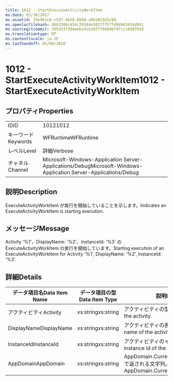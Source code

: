 ```yaml
---
title: 1012 - StartExecuteActivityWorkItem
ms.date: 03/30/2017
ms.assetid: 29e9b1c6-c5d7-4b58-b59d-a06a923d3c80
ms.openlocfilehash: d6b330bc454c39584e5027f757fd9d9d3434d941
ms.sourcegitcommit: 3d5d33f384eeba41b2dff79d096f47ccc8d8f03d
ms.translationtype: MT
ms.contentlocale: ja-JP
ms.lasthandoff: 05/04/2018
---
```

# <a name="1012---startexecuteactivityworkitem"></a><span data-ttu-id="47638-102">1012 - StartExecuteActivityWorkItem</span><span class="sxs-lookup"><span data-stu-id="47638-102">1012 - StartExecuteActivityWorkItem</span></span>
## <a name="properties"></a><span data-ttu-id="47638-103">プロパティ</span><span class="sxs-lookup"><span data-stu-id="47638-103">Properties</span></span>  
  
|||  
|-|-|  
|<span data-ttu-id="47638-104">ID</span><span class="sxs-lookup"><span data-stu-id="47638-104">ID</span></span>|<span data-ttu-id="47638-105">1012</span><span class="sxs-lookup"><span data-stu-id="47638-105">1012</span></span>|  
|<span data-ttu-id="47638-106">キーワード</span><span class="sxs-lookup"><span data-stu-id="47638-106">Keywords</span></span>|<span data-ttu-id="47638-107">WFRuntime</span><span class="sxs-lookup"><span data-stu-id="47638-107">WFRuntime</span></span>|  
|<span data-ttu-id="47638-108">レベル</span><span class="sxs-lookup"><span data-stu-id="47638-108">Level</span></span>|<span data-ttu-id="47638-109">詳細</span><span class="sxs-lookup"><span data-stu-id="47638-109">Verbose</span></span>|  
|<span data-ttu-id="47638-110">チャネル</span><span class="sxs-lookup"><span data-stu-id="47638-110">Channel</span></span>|<span data-ttu-id="47638-111">Microsoft-Windows-Application Server-Applications/Debug</span><span class="sxs-lookup"><span data-stu-id="47638-111">Microsoft-Windows-Application Server-Applications/Debug</span></span>|  
  
## <a name="description"></a><span data-ttu-id="47638-112">説明</span><span class="sxs-lookup"><span data-stu-id="47638-112">Description</span></span>  
 <span data-ttu-id="47638-113">ExecuteActivityWorkItem が実行を開始していることを示します。</span><span class="sxs-lookup"><span data-stu-id="47638-113">Indicates an ExecuteActivityWorkItem is starting execution.</span></span>  
  
## <a name="message"></a><span data-ttu-id="47638-114">メッセージ</span><span class="sxs-lookup"><span data-stu-id="47638-114">Message</span></span>  
 <span data-ttu-id="47638-115">Activity '%1'、DisplayName: '%2'、InstanceId: '%3' の ExecuteActivityWorkItem の実行を開始しています。</span><span class="sxs-lookup"><span data-stu-id="47638-115">Starting execution of an ExecuteActivityWorkItem for Activity '%1', DisplayName: '%2', InstanceId: '%3'.</span></span>  
  
## <a name="details"></a><span data-ttu-id="47638-116">詳細</span><span class="sxs-lookup"><span data-stu-id="47638-116">Details</span></span>  
  
|<span data-ttu-id="47638-117">データ項目名</span><span class="sxs-lookup"><span data-stu-id="47638-117">Data Item Name</span></span>|<span data-ttu-id="47638-118">データ項目の型</span><span class="sxs-lookup"><span data-stu-id="47638-118">Data Item Type</span></span>|<span data-ttu-id="47638-119">説明</span><span class="sxs-lookup"><span data-stu-id="47638-119">Description</span></span>|  
|--------------------|--------------------|-----------------|  
|<span data-ttu-id="47638-120">アクティビティ</span><span class="sxs-lookup"><span data-stu-id="47638-120">Activity</span></span>|<span data-ttu-id="47638-121">xs:string</span><span class="sxs-lookup"><span data-stu-id="47638-121">xs:string</span></span>|<span data-ttu-id="47638-122">アクティビティの型名。</span><span class="sxs-lookup"><span data-stu-id="47638-122">The type name of the activity.</span></span>|  
|<span data-ttu-id="47638-123">DisplayName</span><span class="sxs-lookup"><span data-stu-id="47638-123">DisplayName</span></span>|<span data-ttu-id="47638-124">xs:string</span><span class="sxs-lookup"><span data-stu-id="47638-124">xs:string</span></span>|<span data-ttu-id="47638-125">アクティビティの表示名。</span><span class="sxs-lookup"><span data-stu-id="47638-125">The display name of the activity.</span></span>|  
|<span data-ttu-id="47638-126">InstanceId</span><span class="sxs-lookup"><span data-stu-id="47638-126">InstanceId</span></span>|<span data-ttu-id="47638-127">xs:string</span><span class="sxs-lookup"><span data-stu-id="47638-127">xs:string</span></span>|<span data-ttu-id="47638-128">アクティビティのインスタンス ID。</span><span class="sxs-lookup"><span data-stu-id="47638-128">The instance id of the activity.</span></span>|  
|<span data-ttu-id="47638-129">AppDomain</span><span class="sxs-lookup"><span data-stu-id="47638-129">AppDomain</span></span>|<span data-ttu-id="47638-130">xs:string</span><span class="sxs-lookup"><span data-stu-id="47638-130">xs:string</span></span>|<span data-ttu-id="47638-131">AppDomain.CurrentDomain.FriendlyName で返される文字列。</span><span class="sxs-lookup"><span data-stu-id="47638-131">The string returned by AppDomain.CurrentDomain.FriendlyName.</span></span>|
